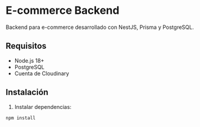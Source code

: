# E-commerce Backend

Backend para e-commerce desarrollado con NestJS, Prisma y PostgreSQL.

## Requisitos

- Node.js 18+
- PostgreSQL
- Cuenta de Cloudinary

## Instalación

1. Instalar dependencias:
```bash
npm install